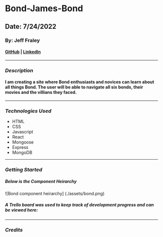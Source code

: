 # Bond-James-Bond

## Date: 7/24/2022

### By: Jeff Fraley

#### [GitHub](https://github.com/frank-booth) | [LinkedIn](https://www.linkedin.com/in/jeff-fraley)

---

### **_Description_**

#### I am creating a site where Bond enthusiasts and novices can learn about all things Bond. The user will be able to navigate all six bonds, their movies and the villians they faced.

---

### **_Technologies Used_**

- HTML
- CSS
- Javascript
- React
- Mongoose
- Express
- MongoDB

---

### **_Getting Started_**

##### Below is the Component Heirarchy

![Bond component heirarchy] (./assets/bond.png)

##### A Trello board was used to keep track of development progress and can be viewed here:

---

### **_Credits_**
